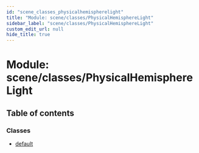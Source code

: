 ```yaml
---
id: "scene_classes_physicalhemispherelight"
title: "Module: scene/classes/PhysicalHemisphereLight"
sidebar_label: "scene/classes/PhysicalHemisphereLight"
custom_edit_url: null
hide_title: true
---
```


# Module: scene/classes/PhysicalHemisphereLight

## Table of contents

### Classes

- [default](../classes/scene_classes_physicalhemispherelight.default.md)
